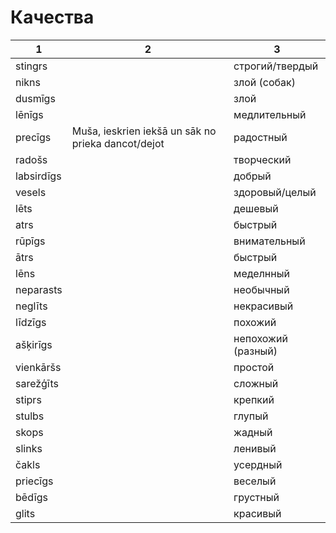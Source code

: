 # Качества

|1|2|3|
|--|--|--|
stingrs||строгий/твердый
nikns|| злой (собак)
dusmīgs||злой
lēnīgs||медлительный
precīgs|Muša, ieskrien iekšā un sāk no prieka dancot/dejot|радостный
radošs||творческий
labsirdīgs||добрый
vesels||здоровый/целый
lēts||дешевый
atrs||быстрый
rūpīgs||внимательный
ātrs||быстрый
lēns||меделнный
neparasts||необычный
neglīts||некрасивый
līdzīgs||похожий
ašķirīgs||непохожий (разный)
vienkāršs||простой
sarežģīts||сложный
stiprs||крепкий
stulbs||глупый
skops||жадный
slinks||ленивый
čakls||усердный
priecīgs||веселый
bēdīgs||грустный
glits||красивый
